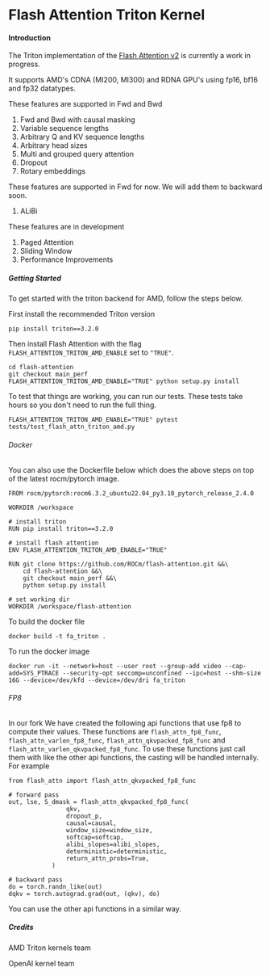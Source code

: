 Flash Attention Triton Kernel
===============

#### Introduction
The Triton implementation of the [Flash Attention v2](https://tridao.me/publications/flash2/flash2.pdf) is currently a work in progress.

It supports AMD's CDNA (MI200, MI300) and RDNA GPU's using fp16, bf16 and fp32 datatypes.

These features are supported in Fwd and Bwd
1) Fwd and Bwd with causal masking
2) Variable sequence lengths
3) Arbitrary Q and KV sequence lengths
4) Arbitrary head sizes
5) Multi and grouped query attention
6) Dropout
7) Rotary embeddings

These features are supported in Fwd for now. We will add them to backward soon.
1) ALiBi

These features are in development
1) Paged Attention 
2) Sliding Window
3) Performance Improvements

##### Getting Started
To get started with the triton backend for AMD, follow the steps below.

First install the recommended Triton version 

```
pip install triton==3.2.0
```
Then install Flash Attention with the flag `FLASH_ATTENTION_TRITON_AMD_ENABLE` set to `"TRUE"`.

```
cd flash-attention
git checkout main_perf
FLASH_ATTENTION_TRITON_AMD_ENABLE="TRUE" python setup.py install
```

To test that things are working, you can run our tests. These tests take hours so you don't need to run the full thing.
```
FLASH_ATTENTION_TRITON_AMD_ENABLE="TRUE" pytest tests/test_flash_attn_triton_amd.py
```

###### Docker
You can also use the Dockerfile below which does the above steps on top of the latest rocm/pytorch image.
```
FROM rocm/pytorch:rocm6.3.2_ubuntu22.04_py3.10_pytorch_release_2.4.0

WORKDIR /workspace

# install triton
RUN pip install triton==3.2.0

# install flash attention
ENV FLASH_ATTENTION_TRITON_AMD_ENABLE="TRUE"

RUN git clone https://github.com/ROCm/flash-attention.git &&\ 
    cd flash-attention &&\
    git checkout main_perf &&\
    python setup.py install

# set working dir
WORKDIR /workspace/flash-attention
```

To build the docker file
```
docker build -t fa_triton .
```

To run the docker image
```
docker run -it --network=host --user root --group-add video --cap-add=SYS_PTRACE --security-opt seccomp=unconfined --ipc=host --shm-size 16G --device=/dev/kfd --device=/dev/dri fa_triton
```

###### FP8
In our fork We have created the following api functions that use fp8 to compute their values. These functions are `flash_attn_fp8_func`, `flash_attn_varlen_fp8_func`, `flash_attn_qkvpacked_fp8_func` and `flash_attn_varlen_qkvpacked_fp8_func`. To use these functions just call them with like the other api functions, the casting will be handled internally. For example

```
from flash_attn import flash_attn_qkvpacked_fp8_func

# forward pass
out, lse, S_dmask = flash_attn_qkvpacked_fp8_func(
                qkv,
                dropout_p,
                causal=causal,
                window_size=window_size,
                softcap=softcap,
                alibi_slopes=alibi_slopes,
                deterministic=deterministic,
                return_attn_probs=True,
            )

# backward pass
do = torch.randn_like(out)
dqkv = torch.autograd.grad(out, (qkv), do)
```

You can use the other api functions in a similar way.



##### Credits
AMD Triton kernels team

OpenAI kernel team
